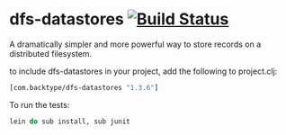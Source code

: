# dfs-datastores [![Build Status](https://secure.travis-ci.org/nathanmarz/dfs-datastores.png?branch=master)](http://travis-ci.org/nathanmarz/dfs-datastores)

A dramatically simpler and more powerful way to store records on a distributed filesystem.

to include dfs-datastores in your project, add the following to project.clj:

```clojure
[com.backtype/dfs-datastores "1.3.6"]
```

To run the tests:

```clojure
lein do sub install, sub junit
```
